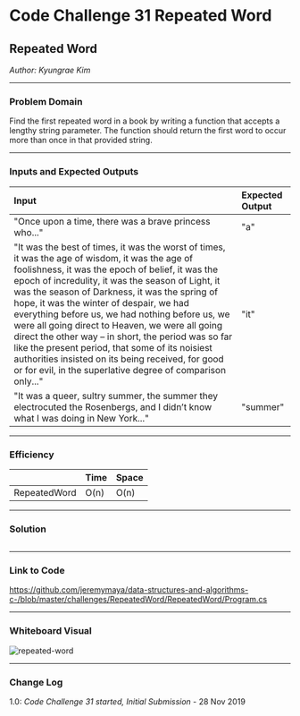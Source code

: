 # Code Challenge 31 Repeated Word

## Repeated Word
*Author: Kyungrae Kim*

---

### Problem Domain
Find the first repeated word in a book by writing a function that accepts a lengthy string parameter. The function should return the first word to occur more than once in that provided string.

---

### Inputs and Expected Outputs
| Input | Expected Output |
| :----------- |:----------- |
| "Once upon a time, there was a brave princess who..." | "a" |
| "It was the best of times, it was the worst of times, it was the age of wisdom, it was the age of foolishness, it was the epoch of belief, it was the epoch of incredulity, it was the season of Light, it was the season of Darkness, it was the spring of hope, it was the winter of despair, we had everything before us, we had nothing before us, we were all going direct to Heaven, we were all going direct the other way – in short, the period was so far like the present period, that some of its noisiest authorities insisted on its being received, for good or for evil, in the superlative degree of comparison only..." | "it" |
| "It was a queer, sultry summer, the summer they electrocuted the Rosenbergs, and I didn’t know what I was doing in New York..." | "summer" |

---

### Efficiency
| | Time | Space |
|:-- | :----------- | :----------- |
| RepeatedWord | O(n) | O(n) |

---

### Solution
```C#

````

---

### Link to Code
https://github.com/jeremymaya/data-structures-and-algorithms-c-/blob/master/challenges/RepeatedWord/RepeatedWord/Program.cs

---

### Whiteboard Visual
![repeated-word](https://github.com/jeremymaya/data-structures-and-algorithms-c-/blob/master/assets/repeated-word.jpg)

---

### Change Log
1.0: *Code Challenge 31 started, Initial Submission* - 28 Nov 2019
